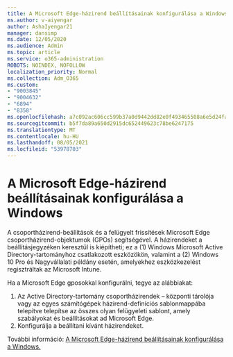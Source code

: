 ```yaml
---
title: A Microsoft Edge-házirend beállításainak konfigurálása a Windows
ms.author: v-aiyengar
author: AshaIyengar21
manager: dansimp
ms.date: 12/05/2020
ms.audience: Admin
ms.topic: article
ms.service: o365-administration
ROBOTS: NOINDEX, NOFOLLOW
localization_priority: Normal
ms.collection: Adm_O365
ms.custom:
- "9003845"
- "9004632"
- "6894"
- "8358"
ms.openlocfilehash: a7c092ac606cc599b37a0d9442dd82e0f493465508a6e5d24fa0589d0f3bb19a
ms.sourcegitcommit: b5f7da89a650d2915dc652449623c78be6247175
ms.translationtype: MT
ms.contentlocale: hu-HU
ms.lasthandoff: 08/05/2021
ms.locfileid: "53978703"
---
```

# <a name="configure-microsoft-edge-policy-settings-on-windows"></a>A Microsoft Edge-házirend beállításainak konfigurálása a Windows

A csoportházirend-beállítások és a felügyelt frissítések Microsoft Edge csoportházirend-objektumok (GPOs) segítségével. A házirendeket a beállításjegyzéken keresztül is kiépítheti; ez a (1) Windows Microsoft Active Directory-tartományhoz csatlakozott eszközökön, valamint a (2) Windows 10 Pro és Nagyvállalati példány esetén, amelyekhez eszközkezelést regisztráltak az Microsoft Intune.

Ha a Microsoft Edge gposokkal konfigurálni, tegye az alábbiakat:

1. Az Active Directory-tartomány csoportházirendek – központi tárolója vagy az egyes számítógépek házirend-definíciós sablonmappába telepítve telepítse az összes olyan felügyeleti sablont, amely szabályokat és beállításokat ad Microsoft Edge.
2. Konfigurálja a beállítani kívánt házirendeket.

További információ: [A Microsoft Edge-házirend beállításainak konfigurálása a Windows.](https://go.microsoft.com/fwlink/?linkid=2135024)
